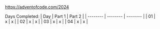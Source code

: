 https://adventofcode.com/2024

Days Completed:
|   Day    |  Part 1  |  Part 2  |
| -------- | -------- | -------- |
|   01     |    x     |    x     |
|   02     |    x     |    x     |
|   03     |    x     |    x     |
|   04     |    x     |    x     |
